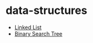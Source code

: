 # data-structures

- [Linked List](data-structures/LinkedList/README.md)
- [Binary Search Tree](data-structures/BinarySearchTree/README.md)
